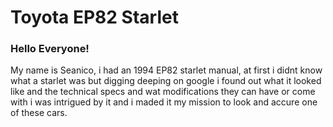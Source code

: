 # Toyota EP82 Starlet 

### Hello Everyone!



My name is Seanico, i had an 1994 EP82 starlet manual, at first i didnt know what a starlet was but digging deeping on google i found out what it looked like and the technical specs and wat modifications they can have or come with i was intrigued by it and i maded it my mission to look and accure one of these cars.   
